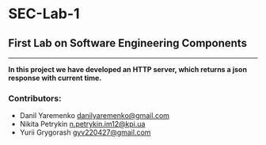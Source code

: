 # SEC-Lab-1
## First Lab on Software Engineering Components
---
**In this project we have developed an HTTP server, which returns a json response with current time.**

### Contributors:
- Danil Yaremenko danilyaremenko@gmail.com
- Nikita Petrykin n.petrykin.im12@kpi.ua
- Yurii Grygorash gyv220427@gmail.com